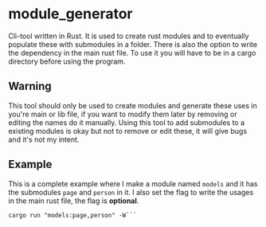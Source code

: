 # module_generator

Cli-tool written in Rust. It is used to create rust modules and to eventually populate these with submodules in a folder. There is also the option to write the dependency in the main rust file. To use it you will have to be in a cargo directory before using the program.

## Warning

This tool should only be used to create modules and generate these uses in you're main or lib file, if you want to modify them later by removing or editing the names do it manually. Using this tool to add submodules to a existing modules is okay but not to remove or edit these, it will give bugs and it's not my intent.

## Example

This is a complete example where I make a module named `models` and it has the submodules `page` and `person` in it. I also set the flag to write the usages in the main rust file, the flag is **optional**.

```cd **cargo_directory**
cargo run "models:page,person" -W```